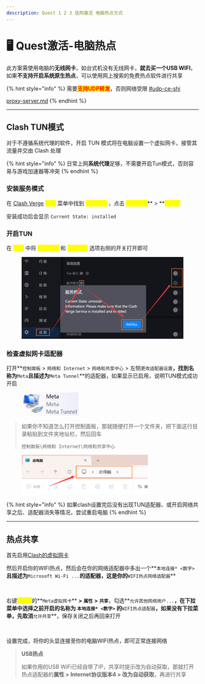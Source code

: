 ```yaml
---
description: Quest 1 2 3 连网激活 电脑热点方式
---
```


# 🖥️ Quest激活-电脑热点

此方案需使用电脑的**无线网卡**，如台式机没有无线网卡，**就去买一个USB WIFI**，如果**不支持开启系统原生热点**，可以使用网上搜索的免费热点软件进行共享

{% hint style="info" %}
需要<mark style="color:red;">**支持UDP转发**</mark>，否则网络受限 [#udp-ce-shi](basic-net.md#udp-ce-shi "mention")

[proxy-server.md](../ready/proxy-server.md "mention")
{% endhint %}

***

## Clash TUN模式

对于不遵循系统代理的软件，开启 TUN 模式将在电脑设置一个虚拟网卡，接管其流量并交由 Clash 处理

{% hint style="info" %}
日常上网**系统代理**足够，不需要开启Tun模式，否则容易与游戏加速器等冲突
{% endhint %}

### 安装服务模式

在 [Clash Verge](clash/) <mark style="color:yellow;">**设置**</mark> 菜单中找到 <mark style="color:yellow;">**服务模式**</mark> ，点击 <mark style="color:yellow;">**盾牌图标**</mark>** > **<mark style="color:yellow;">**Install**</mark>

安装成功后会显示 `Current State: installed`

### 开启TUN

在 <mark style="color:yellow;">**设置**</mark> 中将 <mark style="color:yellow;">**服务模式**</mark> 和 <mark style="color:yellow;">**Tun模式**</mark> 选项右侧的开关打开即可

<div align="left">

<figure><img src="../.gitbook/assets/clash_service_install.png" alt=""><figcaption></figcaption></figure>

</div>

### 检查虚拟网卡适配器

打开**`控制面板` > `网络和 Internet` > `网络和共享中心` > 左侧`更改适配器设置`**，找到名称为**`Meta`**且描述为**`Meta Tunnel`**的适配器，如果显示已启用，说明TUN模式成功开启

<div align="left">

<figure><img src="../.gitbook/assets/meta_adapter.png" alt="" width="149"><figcaption></figcaption></figure>

</div>

> 如果你不知道怎么打开控制面板，那就随便打开一个文件夹，把下面这行目录粘贴到文件夹地址栏，然后回车
>
> ```
> 控制面板\网络和 Internet\网络和共享中心
> ```

<div align="left">

<figure><img src="../.gitbook/assets/folder_path.png" alt="" width="331"><figcaption></figcaption></figure>

</div>

{% hint style="info" %}
如果clash设置完后没有出现TUN适配器、或开启网络共享之后、适配器消失等情况，尝试重启电脑
{% endhint %}

***

## 热点共享 <a href="#re-dian-gong-xiang" id="re-dian-gong-xiang"></a>

首先启用[Clash的虚拟网卡](clash/clash-tun.md)

然后开启你的WIFI热点，然后会在你的网络适配器中多出一个**`本地连接* <数字>`**且描述为**`Microsoft Wi-Fi ...`**的适配器，这是你的**`WIFI热点网络适配器`**

<div align="left">

<img src="https://fastly.jsdelivr.net/gh/EYW-015/Oculus-guide-China/img/clash/clash9.png" alt="">

</div>

右键<mark style="color:yellow;">**Clash**</mark>的**`Meta虚拟网卡`** **>** **`属性`** **>** **`共享`**，勾选**`允许其他网络用户...`**，在下拉菜单中选择之前开启的名称为 **`本地连接* <数字>`** 的**`WIFI热点适配器`**，如果没有下拉菜单，先取消**`允许共享`**，保存关闭之后再回来打开​

<div align="left">

<img src="https://fastly.jsdelivr.net/gh/EYW-015/Oculus-guide-China/img/clash/clash10.png" alt="">

</div>

设置完成，将你的头显连接至你的电脑WIFI热点，即可正常连接网络

> **USB热点**
>
> 如果你用的USB WiFi已经自带了IP，共享时提示改为自动获取，那就打开热点适配器的**属性 > Internet协议版本4 > 改为自动获取**，再进行共享
